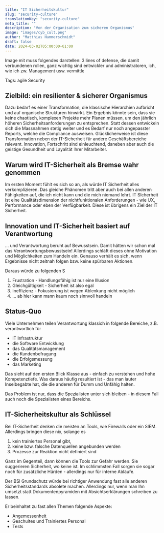 ```yaml
---
title: "IT Sicherheitskultur"
slug: "security-culture"
translationKey: "security-culture"
meta_title: ""
description: "Von der Organisation zum sicheren Organismus"
image: "images/cyb_cult.png"
author: "Matthias Hammerschmidt"
draft: false
date: 2024-03-02T05:00:00+01:00
---
```


Image mit muss folgendes darstellen:
3 lines of defense, die damit verbundenen rollen, ganz wichtig sind entwickler und administratoren, ich, wie ich zw. Management usw. vermittle

Tags: agile Security

## Zielbild: ein resilienter & sicherer Organismus

Dazu bedarf es einer Transformation, die klassische Hierarchien aufbricht und auf organische Strukturen hinwirkt. Ein Ergebnis könnte sein, dass sie keine chaotisch, komplexen Projekte mehr Planen müssen, um den jährlich höheren Sicherheitsanforderungen zu entsprechen. Statt dessen entwickeln sich die Massnahmen stetig weiter und es Bedarf nur noch angepasster Reports, welche die Compliance ausweisen.
Glücklicherweise ist diese Transformation neben der IT-Sicherheit für andere Geschäftsbereiche relevant. Innovation, Fortschritt sind einleuchtend, daneben aber auch die geistige Gesundheit und Layalität Ihrer Mitarbeiter.

## Warum wird IT-Sicherheit als Bremse wahr genommen
Im ersten Moment fühlt es sich so an, als würde IT Sicherheit alles verkomplizieren. Das gleiche Phänomen tritt aber auch bei allen anderen Fähigkeiten auf, die ich nicht kann und die mich niemand lehrt.
IT SIcherheit ist eine Qualitätsdimension der nichtfunktionalen Anforderungen - wie UX, Performance oder eben der Verfügbarkeit. Diese ist übrigens ein Ziel der IT Sicherheit. 

## Innovation und IT-Sicherheit basiert auf Verantwortung

... und Verantwortung beruht auf Bewusstsein. Damit hätten wir schon mal das Verantwortungsbewusstsein! Allerdings schläft dieses ohne Motivation und Möglichkeiten zum Handeln ein. Genauso verhält es sich, wenn Ergebnisse nicht zeitnah folgen bzw. keine spürbaren Aktionen.

Daraus würde zu folgenden S 

1. Frustration - Handlungsfähig ist nur eine Illusion
2. Gleichgültigkeit - Sicherheit ist also egal
3. Ineffizienz - Fokusierung ist wegen Ablenkung nicht möglich
4. ... ab hier kann mann kaum noch sinnvoll handeln 


## Status-Quo



Viele Unternehmen teilen Verantwortung klassich in folgende Bereiche, z.B. verantwortlich für
- IT Infrastruktur
- die Software Entwicklung
- das Qualitätsmanagement
- die Kundenbefragung
- die Erfolgsmessung
- das Marketing

Das sieht auf den ersten Blick Klasse aus - einfach zu verstehen und hohe Kompetenztiefe. Was daraus häufig resultiert ist - das man lauter Inselbegabte hat, die die anderen für Dumm und Unfähig halten.



Das Problem ist nur, dass die Spezialisten unter sich bleiben - in diesem Fall auch noch die Spezialisten eines Bereichs. 

## IT-Sicherheitskultur als Schlüssel

Bei IT-Sicherheit denken die meisten an Tools, wie Firewalls oder ein SIEM.
Allerdings bringen diese nix, solange es 
1. kein trainiertes Personal gibt,
2. keine bzw. falsche Datenquellen angebunden werden
3. Prozesse zur Reaktion nicht definiert sind

Ganz im Gegenteil, dann können die Tools zur Gefahr werden. Sie suggerieren Sicherheit, wo keine ist. Im schlimmsten Fall sorgen sie sogar noch für zusätzliche Hürden - allerdings nur für interne Abläufe.

Der BSI Grundschutz würde bei richtiger Anwendung fast alle anderen Sicherheitsstandards absolete machen. Allerdings nur, wenn man Ihn umsetzt statt Dokumentenpyramiden mit Absichtserklärungen schreiben zu lassen.

Er beinhaltet zu fast allen Themen folgende Aspekte:
- Angemessenheit
- Geschultes und Trainiertes Personal
- Tests
